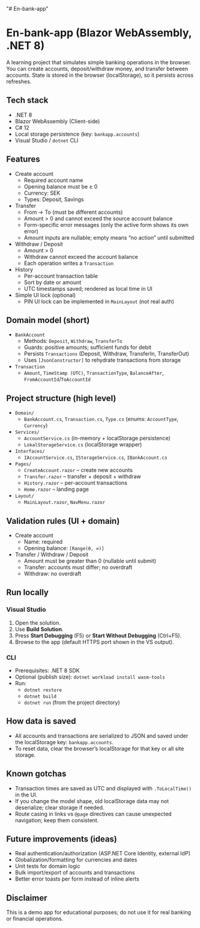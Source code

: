 "# En-bank-app" 
# En-bank-app (Blazor WebAssembly, .NET 8)

A learning project that simulates simple banking operations in the browser. You can create accounts, deposit/withdraw money, and transfer between accounts. State is stored in the browser (localStorage), so it persists across refreshes.

## Tech stack
- .NET 8
- Blazor WebAssembly (Client-side)
- C# 12
- Local storage persistence (key: `bankapp.accounts`)
- Visual Studio / `dotnet` CLI

## Features
- Create account
  - Required account name
  - Opening balance must be ≥ 0
  - Currency: SEK
  - Types: Deposit, Savings
- Transfer
  - From → To (must be different accounts)
  - Amount > 0 and cannot exceed the source account balance
  - Form-specific error messages (only the active form shows its own error)
  - Amount inputs are nullable; empty means “no action” until submitted
- Withdraw / Deposit
  - Amount > 0
  - Withdraw cannot exceed the account balance
  - Each operation writes a `Transaction`
- History
  - Per-account transaction table
  - Sort by date or amount
  - UTC timestamps saved; rendered as local time in UI
- Simple UI lock (optional)
  - PIN UI lock can be implemented in `MainLayout` (not real auth)

## Domain model (short)
- `BankAccount`
  - Methods: `Deposit`, `Withdraw`, `TransferTo`
  - Guards: positive amounts; sufficient funds for debit
  - Persists `Transactions` (Deposit, Withdraw, TransferIn, TransferOut)
  - Uses `[JsonConstructor]` to rehydrate transactions from storage
- `Transaction`
  - `Amount`, `TimeStamp (UTC)`, `TransactionType`, `BalanceAfter`, `FromAccountId`/`ToAccountId`

## Project structure (high level)
- `Domain/`
  - `BankAccount.cs`, `Transaction.cs`, `Type.cs` (enums: `AccountType`, `Currency`)
- `Services/`
  - `AccountService.cs` (in-memory + localStorage persistence)
  - `LokalStorageService.cs` (localStorage wrapper)
- `Interfaces/`
  - `IAccountService.cs`, `IStorageService.cs`, `IBankAccount.cs`
- `Pages/`
  - `CreateAccount.razor` – create new accounts
  - `Transfer.razor` – transfer + deposit + withdraw
  - `History.razor` – per-account transactions
  - `Home.razor` – landing page
- `Layout/`
  - `MainLayout.razor`, `NavMenu.razor`

## Validation rules (UI + domain)
- Create account
  - Name: required
  - Opening balance: `[Range(0, ∞)]`
- Transfer / Withdraw / Deposit
  - Amount must be greater than 0 (nullable until submit)
  - Transfer: accounts must differ; no overdraft
  - Withdraw: no overdraft

## Run locally

### Visual Studio
1. Open the solution.
2. Use __Build Solution__.
3. Press __Start Debugging__ (F5) or __Start Without Debugging__ (Ctrl+F5).
4. Browse to the app (default HTTPS port shown in the VS output).

### CLI
- Prerequisites: .NET 8 SDK
- Optional (publish size): `dotnet workload install wasm-tools`
- Run:
  - `dotnet restore`
  - `dotnet build`
  - `dotnet run` (from the project directory)

## How data is saved
- All accounts and transactions are serialized to JSON and saved under the localStorage key: `bankapp.accounts`.
- To reset data, clear the browser’s localStorage for that key or all site storage.

## Known gotchas
- Transaction times are saved as UTC and displayed with `.ToLocalTime()` in the UI.
- If you change the model shape, old localStorage data may not deserialize; clear storage if needed.
- Route casing in links vs `@page` directives can cause unexpected navigation; keep them consistent.

## Future improvements (ideas)
- Real authentication/authorization (ASP.NET Core Identity, external IdP)
- Globalization/formatting for currencies and dates
- Unit tests for domain logic
- Bulk import/export of accounts and transactions
- Better error toasts per form instead of inline alerts

## Disclaimer
This is a demo app for educational purposes; do not use it for real banking or financial operations.